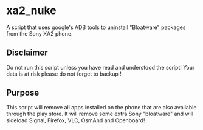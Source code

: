 # xa2_nuke
A script that uses google's ADB tools to uninstall "Bloatware" packages from the Sony XA2 phone.

## Disclaimer
Do not run this script unless you have read and understood the script! 
Your data is at risk please do not forget to backup !

## Purpose
This script will remove all apps installed on the phone that are also available through the play store. It will remove some extra Sony "bloatware" and will sideload Signal, Firefox, VLC, OsmAnd and Openboard!
